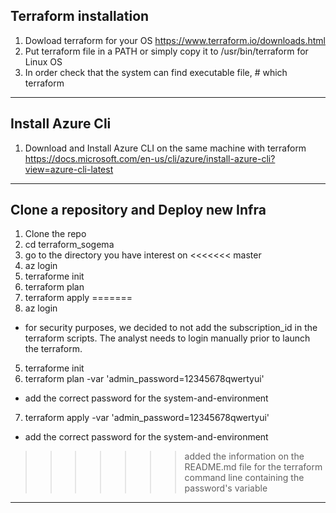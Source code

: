 
## Terraform installation


1. Dowload terraform for your OS https://www.terraform.io/downloads.html
2. Put terraform file in a PATH or simply copy it to /usr/bin/terraform for Linux OS
3. In order check that the system can find executable file, # which terraform 

---

## Install Azure Cli

1. Download and Install Azure CLI on the same machine with terraform https://docs.microsoft.com/en-us/cli/azure/install-azure-cli?view=azure-cli-latest

---

## Clone a repository and Deploy new Infra

1. Clone the repo
2. cd terraform_sogema
3. go to the directory you have interest on
<<<<<<< master
3. az login 
3. terraforme init
4. terraform plan
5. terraform apply
=======
4. az login
  - for security purposes, we decided to not add the subscription_id in the terraform scripts. The analyst needs to login manually prior to launch the terraform. 
5. terraforme init
6. terraform plan -var 'admin_password=12345678qwertyui'
 - add the correct password for the system-and-environment 
7. terraform apply -var 'admin_password=12345678qwertyui'
 - add the correct password for the system-and-environment 
>>>>>>> added the information on the README.md file for the terraform command line containing the password's variable

---
